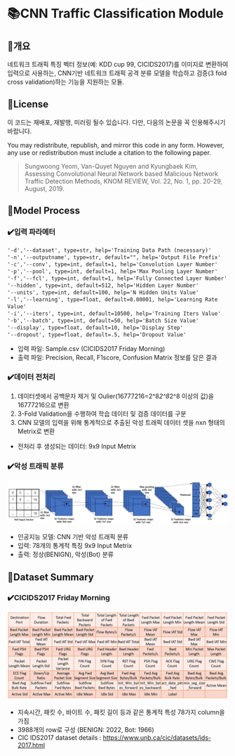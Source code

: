 # :books:CNN Traffic Classification Module

## :book:개요

네트워크 트래픽 특징 벡터 정보(예: KDD cup 99, CICIDS2017)를 이미지로 변환하여 입력으로 사용하는, CNN기반 네트워크 트래픽 공격 분류 모델을 학습하고 검증(3 fold cross validation)하는 기능을 지원하는 모듈.

## :book:License

이 코드는 재배포, 재발행, 미러링 될수 있습니다. 다만, 다음의 논문을 꼭 인용해주시기 바랍니다.

You may redistribute, republish, and mirror this code in any form. However, any use or redistribution must include a citation to the following paper.

> Sungwoong Yeom, Van-Quyet Nguyen and Kyungbaek Kim, Assessing Convolutional Neural Network based Malicious Network Traffic Detection Methods, KNOM REVIEW, Vol. 22, No. 1, pp. 20-29, August, 2019.


## :book:Model Process
### :heavy_check_mark:입력 파라메터
```
'-d','--dataset', type=str, help='Training Data Path (necessary)'
'-n','--outputname', type=str, default="", help='Output File Prefix'
'-c','--conv', type=int, default=1, help='Convolution Layer Number'
'-p','--pool', type=int, default=1, help='Max Pooling Layer Number'
'-f','--fcl', type=int, default=1, help='Fully Connected Layer Number'
'--hidden', type=int, default=512, help='Hidden Layer Number'
'--units', type=int, default=100, help='N Hidden Units Value'
'-l','--learning', type=float, default=0.00001, help='Learning Rate Value'
'-i','--iters', type=int, default=10500, help='Training Iters Value'
'-b','--batch', type=int, default=50, help='Batch Size Value'
'--display', type=float, default=10, help='Display Step'
'--dropout', type=float, default=.5, help='Dropout Value'
```
  - 입력 파일: Sample.csv (CICIDS2017 Friday Morning)
  - 출력 파일: Precision, Recall, F1score, Confusion Matrix 정보를 담은 결과 

### :heavy_check_mark:데이터 전처리
1. 데이터셋에서 공백문자 제거 및 Oulier(16777216=2^8*2^8*2^8 이상의 값)을 16777216으로 변환
2. 3-Fold Validation을 수행하여 학습 데이터 및 검증 데이터를 구분
3. CNN 모델의 입력을 위해 통계적으로 추출된 악성 트래픽 데이터 셋을 nxn 형태의 Metrix로 변환
  - 전처리 후 생성되는 데이터: 9x9 Input Metrix
  
### :heavy_check_mark:악성 트래픽 분류
<img src="/img/Architecture of CNN Traffic Classification Model.PNG">

  - 인공지능 모델: CNN 기반 악성 트래픽 분류
  - 입력: 78개의 통계적 특징 9x9 Input Metrix
  - 출력: 정상(BENIGN), 악성(Bot) 분류

## :book:Dataset Summary
### :heavy_check_mark:CICIDS2017 Friday Morning
<img src="/img/DataFormat of CICIDS2017.PNG">

  - 지속시간, 패킷 수, 바이트 수, 패킷 길이 등과 같은 통계적 특성 78가지 column을 가짐
  - 3988개의 row로 구성 (BENIGN: 2022, Bot: 1966)
  - CIC IDS2017 dataset details : https://www.unb.ca/cic/datasets/ids-2017.html 
